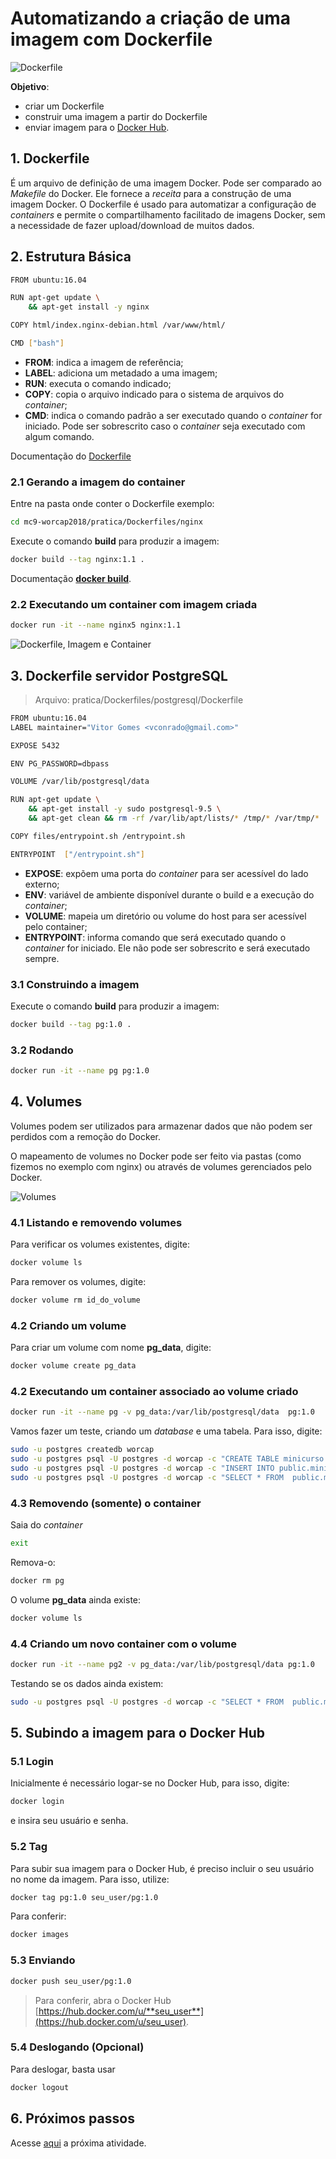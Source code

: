 # Automatizando a criação de uma imagem com Dockerfile

![Dockerfile](../imgs/dockerfile.png "Dockerfile")

**Objetivo**:  
- criar um Dockerfile  
- construir uma imagem a partir do Dockerfile  
- enviar imagem para o [Docker Hub](https://hub.docker.com/). 

## 1. Dockerfile

É um arquivo de definição de uma imagem Docker. Pode ser comparado ao *Makefile* do Docker. Ele fornece a *receita* para a construção de uma imagem Docker. O Dockerfile é usado para automatizar a configuração de *containers* e permite o compartilhamento facilitado de imagens Docker, sem a necessidade de fazer upload/download de muitos dados. 

## 2. Estrutura Básica

```bash
FROM ubuntu:16.04

RUN apt-get update \
    && apt-get install -y nginx

COPY html/index.nginx-debian.html /var/www/html/

CMD ["bash"]
```

- **FROM**: indica a imagem de referência;
- **LABEL**: adiciona um metadado a uma imagem;
- **RUN**: executa o comando indicado;
- **COPY**: copia o arquivo indicado para o sistema de arquivos do *container*;
- **CMD**: indica o comando padrão a ser executado quando o *container* for iniciado. Pode ser sobrescrito caso o *container* seja executado com algum comando.

Documentação do [Dockerfile](https://docs.docker.com/engine/reference/builder/)


### 2.1 Gerando a imagem do container
Entre na pasta onde conter o Dockerfile exemplo:

```bash
cd mc9-worcap2018/pratica/Dockerfiles/nginx
```
Execute o comando **build** para produzir a imagem:

```bash
docker build --tag nginx:1.1 .
```
Documentação [**docker build**](https://docs.docker.com/engine/reference/commandline/build/).

### 2.2 Executando um container com imagem criada
```bash
docker run -it --name nginx5 nginx:1.1
```

![Dockerfile, Imagem e Container](../imgs/dockerfile_image_container.png "Dockerfile, Imagem e Container")

## 3. Dockerfile servidor PostgreSQL


> Arquivo: pratica/Dockerfiles/postgresql/Dockerfile


```bash
FROM ubuntu:16.04
LABEL maintainer="Vitor Gomes <vconrado@gmail.com>"

EXPOSE 5432

ENV PG_PASSWORD=dbpass

VOLUME /var/lib/postgresql/data

RUN apt-get update \
    && apt-get install -y sudo postgresql-9.5 \
    && apt-get clean && rm -rf /var/lib/apt/lists/* /tmp/* /var/tmp/*

COPY files/entrypoint.sh /entrypoint.sh

ENTRYPOINT  ["/entrypoint.sh"]
```
- **EXPOSE**: expõem uma porta do *container* para ser acessível do lado externo;
- **ENV**: variável de ambiente disponível durante o build e a execução do *container*;
- **VOLUME**: mapeia um diretório ou volume do host para ser acessível pelo container;
- **ENTRYPOINT**: informa comando que será executado quando o *container* for iniciado. Ele não pode ser sobrescrito e será executado sempre.

### 3.1 Construindo a imagem

Execute o comando **build** para produzir a imagem:

```bash
docker build --tag pg:1.0 .
```
### 3.2 Rodando

```bash
docker run -it --name pg pg:1.0
```

## 4. Volumes

Volumes podem ser utilizados para armazenar dados que não podem ser perdidos com a remoção do Docker. 

O mapeamento de volumes no Docker pode ser feito via pastas (como fizemos no exemplo com nginx) ou através de volumes gerenciados pelo Docker. 

![Volumes](../imgs/types-of-mounts-volume.png "Volumes")

### 4.1 Listando e removendo volumes
Para verificar os volumes existentes, digite:
```bash
docker volume ls
```

Para remover os volumes, digite:
```bash
docker volume rm id_do_volume
```

### 4.2 Criando um volume
Para criar um volume com nome **pg_data**, digite:
```bash
docker volume create pg_data
```

### 4.2 Executando um container associado ao volume criado
```bash
docker run -it --name pg -v pg_data:/var/lib/postgresql/data  pg:1.0
```

Vamos fazer um teste, criando um *database* e uma tabela. Para isso, digite:
```bash
sudo -u postgres createdb worcap
sudo -u postgres psql -U postgres -d worcap -c "CREATE TABLE minicurso (id INT, name CHARACTER VARYING);"
sudo -u postgres psql -U postgres -d worcap -c "INSERT INTO public.minicurso (id, name) VALUES (1, 'mc9');"
sudo -u postgres psql -U postgres -d worcap -c "SELECT * FROM  public.minicurso;"
```

### 4.3 Removendo (somente) o container

Saia do *container*
```bash
exit
```
Remova-o:
```bash
docker rm pg
```

O volume **pg_data** ainda existe:
```bash
docker volume ls
```

### 4.4 Criando um novo container com o volume
```bash
docker run -it --name pg2 -v pg_data:/var/lib/postgresql/data pg:1.0
```
Testando se os dados ainda existem:

```bash
sudo -u postgres psql -U postgres -d worcap -c "SELECT * FROM  public.minicurso;"
```

## 5. Subindo a imagem para o Docker Hub

### 5.1 Login
Inicialmente é necessário logar-se no Docker Hub, para isso, digite:
```bash
docker login
```

e insira seu usuário e senha.

### 5.2 Tag

Para subir sua imagem para o Docker Hub, é preciso incluir o seu usuário no nome da imagem. Para isso, utilize:
```bash
docker tag pg:1.0 seu_user/pg:1.0
```

Para conferir:

```bash
docker images
```

### 5.3 Enviando

```bash
docker push seu_user/pg:1.0
```

> Para conferir, abra o Docker Hub [https://hub.docker.com/u/**seu_user**](https://hub.docker.com/u/seu_user).

### 5.4 Deslogando (Opcional)

Para deslogar, basta usar 
```bash
docker logout
```

## 6. Próximos passos

Acesse [aqui](04-pg_ws.md) a próxima atividade.
